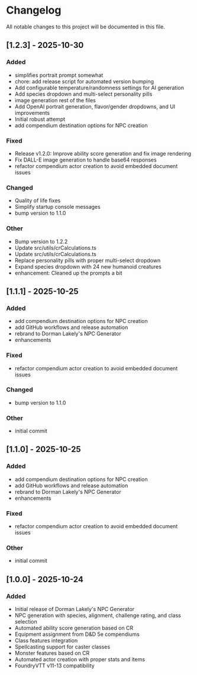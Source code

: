 # Changelog

All notable changes to this project will be documented in this file.

## [1.2.3] - 2025-10-30

### Added
- simplifies portrait prompt somewhat
- chore: add release script for automated version bumping
- Add configurable temperature/randomness settings for AI generation
- Add species dropdown and multi-select personality pills
- image generation rest of the files
- Add OpenAI portrait generation, flavor/gender dropdowns, and UI improvements
- Initial robust attempt
- add compendium destination options for NPC creation

### Fixed
- Release v1.2.0: Improve ability score generation and fix image rendering
- Fix DALL-E image generation to handle base64 responses
- refactor compendium actor creation to avoid embedded document issues

### Changed
- Quality of life fixes
- Simplify startup console messages
- bump version to 1.1.0

### Other
- Bump version to 1.2.2
- Update src/utils/crCalculations.ts
- Update src/utils/crCalculations.ts
- Replace personality pills with proper multi-select dropdown
- Expand species dropdown with 24 new humanoid creatures
- enhancement: Cleaned up the prompts a bit


## [1.1.1] - 2025-10-25

### Added

- add compendium destination options for NPC creation
- add GitHub workflows and release automation
- rebrand to Dorman Lakely's NPC Generator
- enhancements

### Fixed

- refactor compendium actor creation to avoid embedded document issues

### Changed

- bump version to 1.1.0

### Other

- initial commit

## [1.1.0] - 2025-10-25

### Added

- add compendium destination options for NPC creation
- add GitHub workflows and release automation
- rebrand to Dorman Lakely's NPC Generator
- enhancements

### Fixed

- refactor compendium actor creation to avoid embedded document issues

### Other

- initial commit

## [1.0.0] - 2025-10-24

### Added

- Initial release of Dorman Lakely's NPC Generator
- NPC generation with species, alignment, challenge rating, and class selection
- Automated ability score generation based on CR
- Equipment assignment from D&D 5e compendiums
- Class features integration
- Spellcasting support for caster classes
- Monster features based on CR
- Automated actor creation with proper stats and items
- FoundryVTT v11-13 compatibility
